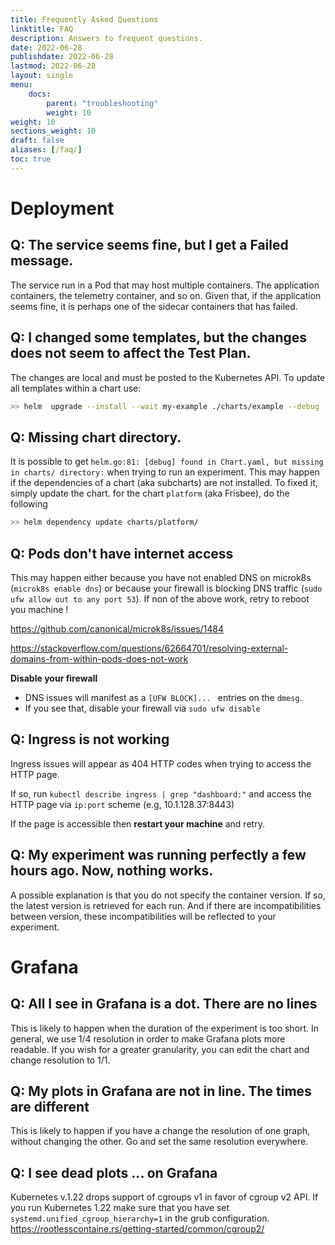 ```yaml
---
title: Frequently Asked Questions
linktitle: FAQ
description: Answers to frequent questions.
date: 2022-06-28
publishdate: 2022-06-28
lastmod: 2022-06-28
layout: single
menu:
    docs:
        parent: "troubleshooting"
        weight: 10
weight: 10
sections_weight: 10
draft: false
aliases: [/faq/]
toc: true
---
```


# Deployment

## Q: The service seems fine, but I get a Failed message.
The service run in a Pod that may host multiple containers. The application containers, the telemetry container,
and so on. Given that, if the application seems fine, it is perhaps one of the sidecar containers that has failed.

## Q: I changed some templates, but the changes does not seem to affect the Test Plan.
The changes are local and must be posted to the Kubernetes API. To update all templates within a chart use:

```bash
>> helm  upgrade --install --wait my-example ./charts/example --debug
```



## Q: Missing chart directory.
It is possible to get `helm.go:81: [debug] found in Chart.yaml, but missing in charts/ directory:` when trying to run an experiment. This may happen if the dependencies of a chart (aka subcharts) are not installed. To fixed it, simply update the
chart. for the chart `platform` (aka Frisbee), do the following

```bash
>> helm dependency update charts/platform/
```


## Q: Pods don't have internet access
This may happen either because you have not enabled DNS on microk8s (`microk8s enable dns`) or because your
firewall is blocking DNS traffic (`sudo ufw allow out to any port 53`). If non of the above work, retry to reboot you
machine !

https://github.com/canonical/microk8s/issues/1484

https://stackoverflow.com/questions/62664701/resolving-external-domains-from-within-pods-does-not-work

**Disable your firewall**

* DNS issues will manifest as a `[UFW BLOCK]... ` entries on the `dmesg`.
* If you see that, disable your firewall via `sudo ufw disable`


## Q: Ingress is not working
Ingress issues will appear as 404 HTTP codes when trying to access the HTTP page.

If so, run `kubectl describe ingress | grep "dashboard:"`  and access the HTTP page via `ip:port` scheme (e.g,
10.1.128.37:8443)

If the page is accessible then **restart your machine** and retry.


## Q: My experiment was running perfectly a few hours ago. Now, nothing works.
A possible explanation is that you do not specify the container version. If so, the latest version is retrieved
for each run. And if there are incompatibilities between version, these incompatibilities will be reflected to your
experiment.

# Grafana

## Q: All I see in Grafana is a dot. There are no lines
This is likely to happen when the duration of the experiment is too short. In general, we use 1/4 resolution in
order to make Grafana plots more readable. If you wish for a greater granularity, you can edit the chart and change
resolution to 1/1.


## Q: My plots in Grafana are not in line. The times are different
This is likely to happen if you have a change the resolution of one graph, without changing the other. Go and set
the same resolution everywhere.


## Q: I see dead plots ... on Grafana
Kubernetes v.1.22 drops support of cgroups v1 in favor of cgroup v2 API. If you run Kubernetes 1.22 make
sure that you have set `systemd.unified_cgroup_hierarchy=1` in the grub configuration.
https://rootlesscontaine.rs/getting-started/common/cgroup2/
